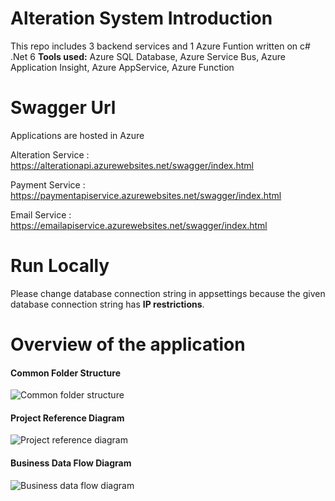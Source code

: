 # Alteration System Introduction 
This repo includes 3 backend services and 1 Azure Funtion written on c# .Net 6 
**Tools used:** Azure SQL Database, Azure Service Bus, Azure Application Insight, Azure AppService, Azure Function

# Swagger Url
Applications are hosted in Azure 

Alteration Service : https://alterationapi.azurewebsites.net/swagger/index.html

Payment Service : https://paymentapiservice.azurewebsites.net/swagger/index.html

Email Service : https://emailapiservice.azurewebsites.net/swagger/index.html

# Run Locally
Please change database connection string in appsettings because the given database connection string has **IP restrictions**.  

# Overview of the application
#### Common Folder Structure 
![Common folder structure](https://user-images.githubusercontent.com/62177256/157477026-7abc662a-5248-4d43-aaf5-c5b567b91cca.PNG)

#### Project Reference Diagram 
![Project reference diagram](https://user-images.githubusercontent.com/62177256/157477116-fa7f6085-1fe0-43ce-9f84-80ce69f4141b.png)

#### Business Data Flow Diagram
![Business data flow diagram](https://user-images.githubusercontent.com/62177256/157477222-30e8c92b-9ce0-4d4a-a4cf-0d9e8d001ebd.png)
